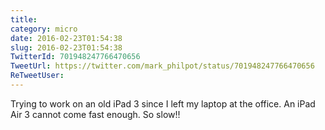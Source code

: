 ```yaml
---
title: 
category: micro
date: 2016-02-23T01:54:38
slug: 2016-02-23T01:54:38
TwitterId: 701948247766470656
TweetUrl: https://twitter.com/mark_philpot/status/701948247766470656
ReTweetUser: 
---
```


Trying to work on an old iPad 3 since I left my laptop at the office. An iPad Air 3 cannot come fast enough. So slow!!